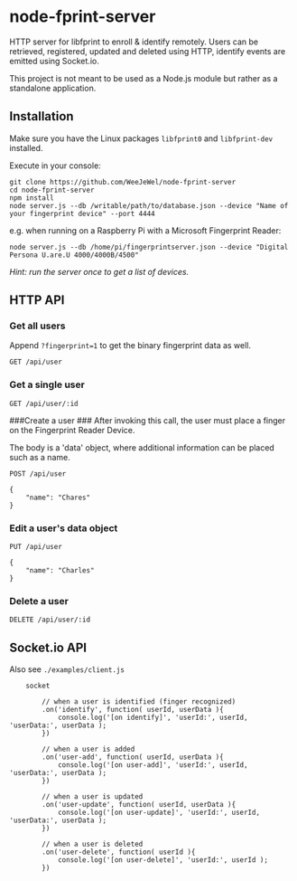 # node-fprint-server
HTTP server for libfprint to enroll &amp; identify remotely. Users can be retrieved, registered, updated and deleted using HTTP, identify events are emitted using Socket.io.

This project is not meant to be used as a Node.js module but rather as a standalone application.

## Installation

Make sure you have the Linux packages `libfprint0` and `libfprint-dev` installed.

Execute in your console:

```
git clone https://github.com/WeeJeWel/node-fprint-server
cd node-fprint-server
npm install
node server.js --db /writable/path/to/database.json --device "Name of your fingerprint device" --port 4444
```

e.g. when running on a Raspberry Pi with a Microsoft Fingerprint Reader:

```
node server.js --db /home/pi/fingerprintserver.json --device "Digital Persona U.are.U 4000/4000B/4500"
```

_Hint: run the server once to get a list of devices._

## HTTP API

### Get all users ###
Append `?fingerprint=1` to get the binary fingerprint data as well.

```
GET /api/user
```

### Get a single user ###

```
GET /api/user/:id
```

###Create a user ###
After invoking this call, the user must place a finger on the Fingerprint Reader Device.

The body is a 'data' object, where additional information can be placed such as a name.

```
POST /api/user

{
	"name": "Chares"
}
```

### Edit a user's data object ###

```
PUT /api/user

{
	"name": "Charles"
}
```

### Delete a user ###
```
DELETE /api/user/:id
```

## Socket.io API

Also see `./examples/client.js`

```
	socket
	
		// when a user is identified (finger recognized)
		.on('identify', function( userId, userData ){
			console.log('[on identify]', 'userId:', userId, 'userData:', userData );
		})
		
		// when a user is added
		.on('user-add', function( userId, userData ){
			console.log('[on user-add]', 'userId:', userId, 'userData:', userData );
		})
		
		// when a user is updated
		.on('user-update', function( userId, userData ){
			console.log('[on user-update]', 'userId:', userId, 'userData:', userData );
		})
		
		// when a user is deleted
		.on('user-delete', function( userId ){
			console.log('[on user-delete]', 'userId:', userId );
		})
```